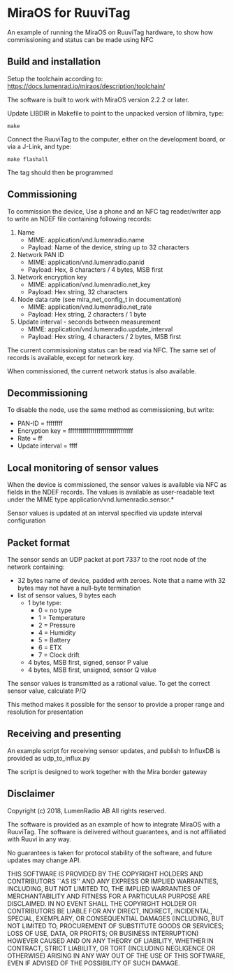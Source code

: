 MiraOS for RuuviTag
===================

An example of running the MiraOS on RuuviTag hardware, to show how commissioning
and status can be made using NFC

Build and installation
----------------------

Setup the toolchain according to:
https://docs.lumenrad.io/miraos/description/toolchain/

The software is built to work with MiraOS version 2.2.2 or later.

Update LIBDIR in Makefile to point to the unpacked version of libmira, type:

```
make
```

Connect the RuuviTag to the computer, either on the development board, or via a
J-Link, and type:

```
make flashall
```

The tag should then be programmed

Commissioning
------------

To commission the device, Use a phone and an NFC tag reader/writer app to write
an NDEF file containing following records:

1. Name
   - MIME: application/vnd.lumenradio.name
   - Payload: Name of the device, string up to 32 characters
2. Network PAN ID
   - MIME: application/vnd.lumenradio.panid
   - Payload: Hex, 8 characters / 4 bytes, MSB first
3. Network encryption key
   - MIME: application/vnd.lumenradio.net_key
   - Payload: Hex string, 32 characters
4. Node data rate (see mira_net_config_t in documentation)
   - MIME: application/vnd.lumenradio.net_rate
   - Payload: Hex string, 2 characters / 1 byte
5. Update interval - seconds between measurement
   - MIME: application/vnd.lumenradio.update_interval
   - Payload: Hex string, 4 characters / 2 bytes, MSB first

The current commissioning status can be read via NFC. The same set of records
is available, except for network key.

When commissioned, the current network status is also available.

Decommissioning
--------------

To disable the node, use the same method as commissioning, but write:
- PAN-ID = ffffffff
- Encryption key = ffffffffffffffffffffffffffffffff
- Rate = ff
- Update interval = ffff

Local monitoring of sensor values
---------------------------------

When the device is commissioned, the sensor values is available via NFC as
fields in the NDEF records. The values is available as user-readable text
under the MIME type application/vnd.lumenradio.sensor.\*

Sensor values is updated at an interval specified via update interval
configuration

Packet format
-------------

The sensor sends an UDP packet at port 7337 to the root node of the network
containing:

- 32 bytes name of device, padded with zeroes. Note that a name with 32 bytes
  may not have a null-byte termination
- list of sensor values, 9 bytes each
  - 1 byte type:
    - 0 = no type
    - 1 = Temperature
    - 2 = Pressure
    - 4 = Humidity
    - 5 = Battery
    - 6 = ETX
    - 7 = Clock drift
  - 4 bytes, MSB first, signed, sensor P value
  - 4 bytes, MSB first, unsigned, sensor Q value

The sensor values is transmitted as a rational value. To get the correct sensor
value, calculate P/Q

This method makes it possible for the sensor to provide a proper range and
resolution for presentation

Receiving and presenting
-----------------------

An example script for receiving sensor updates, and publish to InfluxDB is
provided as udp\_to\_influx.py

The script is designed to work together with the Mira border gateway

Disclaimer
----------

Copyright (c) 2018, LumenRadio AB All rights reserved.

The software is provided as an example of how to integrate MiraOS with a
RuuviTag. The software is delivered without guarantees, and is not affiliated
with Ruuvi in any way.

No guarantees is taken for protocol stability of the software, and future
updates may change API.

THIS SOFTWARE IS PROVIDED BY THE COPYRIGHT HOLDERS AND CONTRIBUTORS ``AS IS''
AND ANY EXPRESS OR IMPLIED WARRANTIES, INCLUDING, BUT NOT LIMITED TO, THE
IMPLIED WARRANTIES OF MERCHANTABILITY AND FITNESS FOR A PARTICULAR PURPOSE
ARE DISCLAIMED. IN NO EVENT SHALL THE COPYRIGHT HOLDER OR CONTRIBUTORS BE
LIABLE FOR ANY DIRECT, INDIRECT, INCIDENTAL, SPECIAL, EXEMPLARY, OR
CONSEQUENTIAL DAMAGES (INCLUDING, BUT NOT LIMITED TO, PROCUREMENT OF
SUBSTITUTE GOODS OR SERVICES; LOSS OF USE, DATA, OR PROFITS; OR BUSINESS
INTERRUPTION) HOWEVER CAUSED AND ON ANY THEORY OF LIABILITY, WHETHER IN
CONTRACT, STRICT LIABILITY, OR TORT (INCLUDING NEGLIGENCE OR OTHERWISE)
ARISING IN ANY WAY OUT OF THE USE OF THIS SOFTWARE, EVEN IF ADVISED OF THE
POSSIBILITY OF SUCH DAMAGE.
